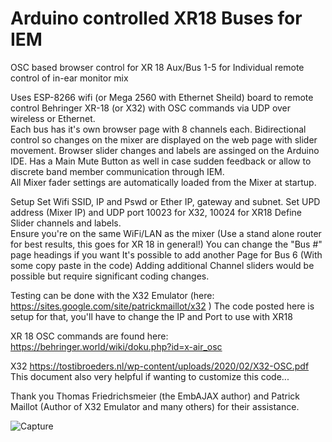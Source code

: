 # Arduino controlled XR18 Buses for IEM
OSC based browser control for XR 18 Aux/Bus 1-5 for Individual remote control of in-ear monitor mix

Uses ESP-8266 wifi (or Mega 2560 with Ethernet Sheild) board to remote control Behringer XR-18 (or X32) with OSC commands via UDP over wireless or Ethernet.  
Each bus has it's own browser page with 8 channels each.  Bidirectional control so changes on the mixer are displayed on the web page with slider movement. 
Browser slider changes and labels are assinged on the Arduino IDE.
Has a Main Mute Button as well in case sudden feedback or allow to discrete band member communication through IEM.  
All Mixer fader settings are automatically loaded from the Mixer at startup.  

Setup
Set Wifi SSID, IP and Pswd or Ether IP, gateway and subnet. 
Set UPD address (Mixer IP) and UDP port 10023 for X32, 10024 for XR18
Define Slider channels and labels.  
Ensure you're on the same WiFi/LAN as the mixer (Use a stand alone router for best results, this goes for XR 18 in general!)
You can change the "Bus #" page headings if you want 
It's possible to add another Page for Bus 6 (With some copy paste in the code)
Adding additional Channel sliders would be possible but require significant coding changes. 

Testing can be done with the X32 Emulator (here: https://sites.google.com/site/patrickmaillot/x32  )
The code posted here is setup for that, you'll have to change the IP and Port to use with XR18

XR 18 OSC commands are found here: 
https://behringer.world/wiki/doku.php?id=x-air_osc

X32 
https://tostibroeders.nl/wp-content/uploads/2020/02/X32-OSC.pdf 
This document also very helpful if wanting to customize this code...

Thank you Thomas Friedrichsmeier (the EmbAJAX author) and Patrick Maillot (Author of X32 Emulator and many others) for their assistance.  



![Capture](https://user-images.githubusercontent.com/13811600/225424743-89e8388e-198c-4afd-9edb-cdfaa8221acb.JPG)

